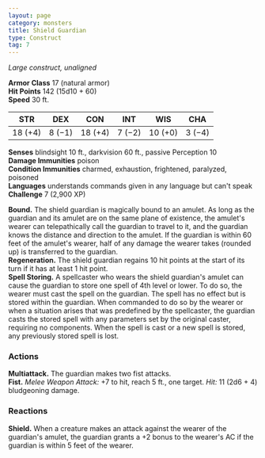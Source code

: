 ```yaml
---
layout: page
category: monsters
title: Shield Guardian
type: Construct
tag: 7
---
```

_Large construct, unaligned_

**Armor Class** 17 (natural armor)    
**Hit Points** 142 (15d10 + 60)    
**Speed** 30 ft. 

| STR     | DEX     | CON     | INT     | WIS     | CHA     |
|---------|---------|---------|---------|---------|---------|
| 18 (+4) | 8 (−1)  | 18 (+4) | 7 (−2)  | 10 (+0) | 3 (−4)  |

**Senses** blindsight 10 ft., darkvision 60 ft., passive Perception 10    
**Damage Immunities** poison    
**Condition Immunities** charmed, exhaustion, frightened, paralyzed, poisoned    
**Languages** understands commands given in any language but can't speak    
**Challenge** 7 (2,900 XP) 

**Bound.** The shield guardian is magically bound to an amulet. As long as the guardian and its amulet are on the same plane of existence, the amulet's wearer can telepathically call the guardian to travel to it, and the guardian knows the distance and direction to the amulet. If the guardian is within 60 feet of the amulet's wearer, half of any damage the wearer takes (rounded up) is transferred to the guardian.    
**Regeneration.** The shield guardian regains 10 hit points at the start of its turn if it has at least 1 hit point.    
**Spell Storing.** A spellcaster who wears the shield guardian's amulet can cause the guardian to store one spell of 4th level or lower. To do so, the wearer must cast the spell on the guardian. The spell has no effect but is stored within the guardian. When commanded to do so by the wearer or when a situation arises that was predefined by the spellcaster, the guardian casts the stored spell with any parameters set by the original caster, requiring no components. When the spell is cast or a new spell is stored, any previously stored spell is lost. 

### Actions 
**Multiattack.** The guardian makes two fist attacks.    
**Fist.** _Melee Weapon Attack:_ +7 to hit, reach 5 ft., one target. _Hit:_ 11 (2d6 + 4) bludgeoning damage. 

### Reactions 
**Shield.** When a creature makes an attack against the wearer of the guardian's amulet, the guardian grants a +2 bonus to the wearer's AC if the guardian is within 5 feet of the wearer.
